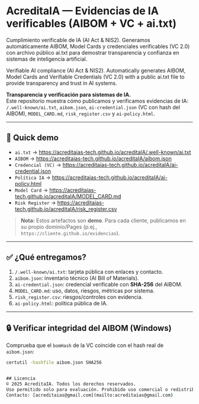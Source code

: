 # AcreditaIA — Evidencias de IA verificables (AIBOM + VC + ai.txt)

Cumplimiento verificable de IA (AI Act &amp; NIS2). Generamos automáticamente AIBOM, Model Cards y credenciales verificables (VC 2.0) con archivo público ai.txt para demostrar transparencia y confianza en sistemas de inteligencia artificial.

Verifiable AI compliance (AI Act & NIS2). Automatically generates AIBOM, Model Cards and Verifiable Credentials (VC 2.0) with a public ai.txt file to provide transparency and trust in AI systems.




**Transparencia y verificación para sistemas de IA.**  
Este repositorio muestra cómo publicamos y verificamos evidencias de IA: `/.well-known/ai.txt`, `aibom.json`, `ai-credential.json` (VC con hash del AIBOM), `MODEL_CARD.md`, `risk_register.csv` y `ai-policy.html`.

---

## 🚀 Quick demo
- `ai.txt` → https://acreditaias-tech.github.io/acreditaIA/.well-known/ai.txt  
- `AIBOM` → https://acreditaias-tech.github.io/acreditaIA/aibom.json  
- `Credencial (VC)` → https://acreditaias-tech.github.io/acreditaIA/ai-credential.json  
- `Política IA` → https://acreditaias-tech.github.io/acreditaIA/ai-policy.html  
- `Model Card` → https://acreditaias-tech.github.io/acreditaIA/MODEL_CARD.md  
- `Risk Register` → https://acreditaias-tech.github.io/acreditaIA/risk_register.csv

> **Nota:** Estos artefactos son **demo**. Para cada cliente, publicamos en su propio dominio/Pages (p.ej., `https://cliente.github.io/evidencias`).

---

## ✅ ¿Qué entregamos?
1. `/.well-known/ai.txt`: tarjeta pública con enlaces y contacto.  
2. `aibom.json`: inventario técnico (AI Bill of Materials).  
3. `ai-credential.json`: credencial verificable con **SHA-256** del AIBOM.  
4. `MODEL_CARD.md`: uso, datos, riesgos, métricas por sistema.  
5. `risk_register.csv`: riesgos/controles con evidencia.  
6. `ai-policy.html`: política pública de IA.

---

## 🔒 Verificar integridad del AIBOM (Windows)
Comprueba que el `bomHash` de la VC coincide con el hash real de `aibom.json`:

```cmd
certutil -hashfile aibom.json SHA256


## Licencia
© 2025 AcreditaIA. Todos los derechos reservados.  
Uso permitido solo para evaluación. Prohibido uso comercial o redistribución sin autorización escrita.  
Contacto: [acreditaias@gmail.com](mailto:acreditaias@gmail.com)
